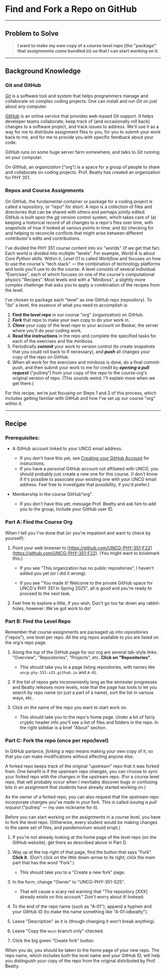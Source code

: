 # Find and Fork a Repo on GitHub
___

## Problem to Solve

> **I want to make my own copy of a course level repo (the "package" that assignments come bundled in) so that I can start working on it.**
___

## Background Knowledge

### Git and GitHub

[_Git_](https://git-scm.com/) is a software tool and system that helps programmers manage and collaborate on complex coding projects. One can install and run _Git_ on just about any computer.

[_GitHub_](https://github.com/) is an online service that provides web-based Git support. It helps developer teams collaborate, keep track of (and occasionally roll back) changes to a software project, and track issues to address. We'll use it as a way for me to distribute assignment files to you, for you to submit your work back to me, and for me to provide you with specific feedback about your code.

_GitHub_ runs on some huge server farm somewhere, and talks to _Git_ running on your computer.

On _GitHub_, an _organization_ ("org") is a space for a group of people to share and collaborate on coding projects. Prof. Beatty has created an organization for PHY 351.


### Repos and Course Assignments

On GitHub, the fundamental container or package for a coding project is called a _repository_, or "_repo_" for short. A repo is a collection of files and directories that can be shared with others and perhaps jointly edited. GitHub is built upon the [_git_](https://git-scm.com/) version control system, which takes care of (a) keeping a historical record of all changes to a repo's files over time, with snapshots of how it looked at various points in time; and (b) checking for and helping to reconcile conflicts that might arise between different contributor's edits and contributions.

I've divided the PHY 351 course content into six "worlds" (if we get that far). Each world is divided into multiple "levels". For example, _World A_ is about _Core Python_ skills. Within it, _Level 01_ is called _Workflow_ and focuses on how to use the course's "tech stack" — the combination of technology platforms and tools you'll use to do the course. A level consists of several individual "Exercises", each of which focuses on one of the course's computational physics "Recipes". Most levels end with a "Miniboss", a slightly more complex challenge that asks you to apply a combination of the recipes from the level.

I've chosen to package each "level" as one GitHub repo (repository). To "do" a level, the essence of what you need to accomplish is:

1. **Find the level repo** in our course "org" (organization) on GitHub.
2. **_Fork_** that repo to make your own copy to do your work in.
2. **_Clone_** your copy of the level repo to your account on Beskar, the server where you'll do your coding work.
3. **Read the instructions** in the repo and complete the specified tasks for each of the exercises and the miniboss.
4. Periodically **_commit_** your work to version control (to create snapshots that you could roll back to if necessary), and **_push_** all changes your copy of the repo on GitHub.
4. When all work for the exercises and miniboss is done, do a final commit-push, and then submit your work to me for credit by **_opening a pull request_** ("pullreq") from your copy of the repo to the course org's original version of repo. (This sounds weird. I'll explain more when we get there.)

For this recipe, we're just focusing on Steps 1 and 2 of this process, which includes getting familiar with GitHub and how I've set up our course "org" within it.
___

## Recipe

### Prerequisites:

- A GitHub account linked to your UNCG email address.
    - If you don't have this yet, see [Creating your GitHub Account](../../../../topics/setup/github-account) for instructions.
    - If you have a personal GitHub account not affiliated with UNCG, you should probably just create a new one for this course. (I don't know if it's possible to associate your existing one with your UNCG email address. Feel free to investigate that possibility, if you'd prefer.)

- Membership in the course GitHub"org".
    - If you don't have this yet, message Prof. Beatty and ask him to add you to the group, Include your GitHub user ID.

### Part A: Find the Course Org

When I tell you I've done that (or you're impatient and want to check by yourself):

1. Point your web browser to [https://github.com/UNCG-PHY-351-F22](https://github.com/UNCG-PHY-351-F22). (You might want to bookmark this.)

    * If you see "This organization has no public repositories", I haven't added you yet (or I did it wrong).

    * If you see "You made it! Welcome to the private GitHub space for UNCG's PHY 351 in Spring 2025", all is good and you're ready to proceed to the next task.

2. Feel free to explore a little, if you wish. Don't go _too_ far down any rabbit-holes, however: We've got work to do!

### Part B: Find the Level Repo

Remember that course assignments are packaged up into _repositories_ ("repos"), one level per repo. All the org repos available to you are listed on the org's repo page.

1. Along the top of the GitHub page for our org are several tab-style links: "Overview", "Repositories", "Projects", etc. **Click on "Repositories"**.
    - This should take you to a page listing repositories, with names like `uncg-phy-351-s25.github.io` and `A-01`.

1. If the list of repos gets inconveniently long as the semester progresses and Beatty releases more levels, note that the page has tools to let you search by repo name (or just a part of a name), sort the list in various ways, etc.

1. Click on the name of the repo you want to start work on.
    - This should take you to the repo's home page. Under a bit of fairly cryptic header info you'll see a list of files and folders in the repo. In the right sidebar is a brief "About" section.


### Part C: Fork the repo (once per repo/level)

In GitHub parlance, _forking_ a repo means making your own copy of it, so that you can make modifications without affecting anyone else.

A forked repo keeps track of the original "upstream" repo that it was forked from. One benefit is if the upstream repo changes, you can choose to _sync_ your forked repo with the changes in the upstream repo. (For a course level repo, that will probably occur when I inevitably discover bugs or confusing bits in an assignment that students have already started working on.)

As the owner of a forked repo, you can also request that the upstream repo incorporate changes you've made in your fork. This is called _issuing a pull request_ ("pullreq" — my own nickname for it).

Before you can start working on the assignments in a course level, you have to fork the level repo. (Otherwise, every student would be making changes to the same set of files, and pandemonium would erupt.)

1. If you're not already looking at the home page of the level repo (on the GitHub website), get there as described above in Part D.

1. Way up at the top right of that page, find the button that says "Fork". **Click it.** (Don't click on the little down-arrow to its right; click the main part that has the word "Fork".)
    - This should take you to a "Create a new fork" page.

1. In the form, change "Owner" to "UNCG-PHY-351-S25".
    - That will cause a scary red warning that "The repository \[XXX\] already exists on this account." Don't worry about it! Instead:

1. To the end of the repo name (such as "A-01"), append a hyphen and your GitHub ID (to make the name something like "A-01-idbeatty").

1. Leave "Description" as it is (though changing it won't break anything).

1. Leave "Copy the `main` branch only" checked.

1. Click the big green "Create fork" button.

When you do, you should be taken to the home page of your new repo. The repo name, which includes both the level name and your GitHub ID, will help you distinguish your copy of the repo from the original distributed by Prof. Beatty.
